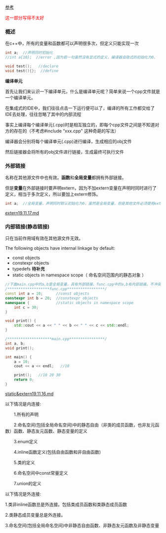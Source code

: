 [参考](https://docs.microsoft.com/en-us/cpp/cpp/program-and-linkage-cpp?view=vs-2019) 

<font color=red>这一部分写得不太好</font> 

### 概述

在c++中，所有的变量和函数都可以声明很多次，但定义只能实现一次

```c++
int a;  //声明同时初始化
//int a{10};  //error ,因为前一句虽然没有显式的定义，编译器会隐式的初始化为0，

void test();   //declare
void test(){};  //define
```

**编译单元**

首先让我们来认识一下编译单元，什么是编译单元呢？简单来说一个cpp文件就是一个编译单元。

在集成式的IDE中，我们往往点击一下运行便可以了，编译的所有工作都交给了IDE去处理，往往忽略了其中的内部流程

事实上编译每个编译单元(.cpp)时是相互独立的，即每个cpp文件之间是不知道对方的存在的（不考虑#include “xxx.cpp" 这种奇葩的写法）

编译器会分别将每个编译单元(.cpp)进行编译，生成相应的obj文件

然后链接器会将所有的obj文件进行链接，生成最终可执行文件



### 外部链接

名称在其他源文件中也有效。**函数**和**全局变量**都拥有外部链接。

但是**变量**在外部链接时要声明extern，因为不加extern变量在声明时同时进行了定义，相当于多次定义，所以要加上extern修饰。

```c++
int a;  //全局变量，声明同时默认初始化为0，虽然是全局变量，但是其他文件必须使用extern声明之后才可以访问
```

 [extern19.11.17.md](..\关键字\extern19.11.17.md) 



### 内部链接(静态链接)

只在当前作用域有效在其他源文件无效。

The following objects have internal linkage by default:

- const objects
- constexpr objects
- typedefs   **待补充**
- static objects in namespace scope（ 命名空间范围内的静态对象 ）

```c++
//下面main.cpp中的a,b是全局变量，具有外部链接。func.cpp中的a,b有内部链接。不冲突是因为全局变量的a,b之定义了一次，func.cpp中的a,b不与其冲突
/*******************func.cpp*****************/
const int a = 10;      //const objects
constexpr int b = 20;  //constexpr objects
namespace {            //static objects in namespace scope
    int c = 30;
}

void print() {
    std::cout << a << " " << b << " " << c << std::endl;
}

/********************main.cpp****************/
int a, b;   
void print();

int main() {
    a = 10;
    cout << a << endl;   //10 

    print();   //10 20 30  
    return 0;
}
```

 [static&extern19.11.16.md](..\关键字\static&extern19.11.16.md) 





以下情况是内连接:

　　1.所有的声明

　　2.命名空间(包括全局命名空间)中的静态自由（非类的成员函数，也非友元函数）函数、静态友元函数、静态变量的定义

　　3.enum定义

　　4.inline函数定义(包括自由函数和非自由函数)

　　5.类的定义

　　6.命名空间中const常量定义

　　7.union的定义

 

以下情况是外连接:

   1.类非inline函数总是外连接。包括类成员函数和类静态成员函数

   2.类静态成员变量总是外连接。

   3.命名空间(包括全局命名空间)中非静态自由函数、非静态友元函数及非静态变量